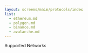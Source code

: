 ```yaml
---
layout: screens/main/protocols/index
list:
  - ethereum.md
  - polygon.md
  - binance.md
  - avalanche.md
---
```


Supported Networks